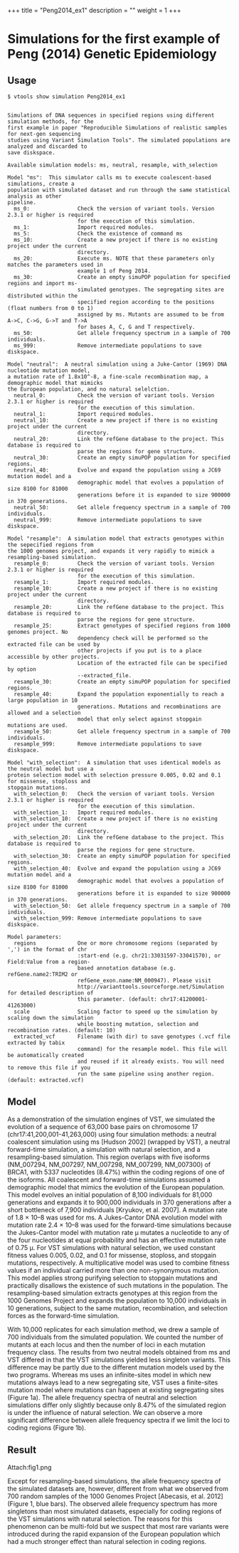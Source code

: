 
+++
title = "Peng2014_ex1"
description = ""
weight = 1
+++








# Simulations for the first example of Peng (2014) Genetic Epidemiology




## Usage

    $ vtools show simulation Peng2014_ex1
    

    Simulations of DNA sequences in specified regions using different simulation methods, for the
    first example in paper "Reproducible Simulations of realistic samples for next-gen sequencing
    studies using Variant Simulation Tools". The simulated populations are analyzed and discarded to
    save diskspace.
    
    Available simulation models: ms, neutral, resample, with_selection
    
    Model "ms":  This simulator calls ms to execute coalescent-based simulations, create a
    population with simulated dataset and run through the same statistical analysis as other
    pipeline.
      ms_0:               Check the version of variant tools. Version 2.3.1 or higher is required
                          for the execution of this simulation.
      ms_1:               Import required modules.
      ms_5:               Check the existence of command ms
      ms_10:              Create a new project if there is no existing project under the current
                          directory.
      ms_20:              Execute ms. NOTE that these parameters only matches the parameters used in
                          example 1 of Peng 2014.
      ms_30:              Create an empty simuPOP population for specified regions and import ms-
                          simulated genotypes. The segregating sites are distributed within the
                          specified region according to the positions (float numbers from 0 to 1)
                          assigned by ms. Mutants are assumed to be from A->C, C->G, G->T and T->A
                          for bases A, C, G and T respectively.
      ms_50:              Get allele frequency spectrum in a sample of 700 individuals.
      ms_999:             Remove intermediate populations to save diskspace.
    
    Model "neutral":  A neutral simulation using a Juke-Cantor (1969) DNA nucleotide mutation model,
    a mutation rate of 1.8x10^-8, a fine-scale recombination map, a demographic model that mimicks
    the European population, and no natural selelction.
      neutral_0:          Check the version of variant tools. Version 2.3.1 or higher is required
                          for the execution of this simulation.
      neutral_1:          Import required modules.
      neutral_10:         Create a new project if there is no existing project under the current
                          directory.
      neutral_20:         Link the refGene database to the project. This database is required to
                          parse the regions for gene structure.
      neutral_30:         Create an empty simuPOP population for specified regions.
      neutral_40:         Evolve and expand the population using a JC69 mutation model and a
                          demographic model that evolves a population of size 8100 for 81000
                          generations before it is expanded to size 900000 in 370 generations.
      neutral_50:         Get allele frequency spectrum in a sample of 700 individuals.
      neutral_999:        Remove intermediate populations to save diskspace.
    
    Model "resample":  A simulation model that extracts genotypes within the sepecified regions from
    the 1000 genomes project, and expands it very rapidly to mimick a resampling-based simulation.
      resample_0:         Check the version of variant tools. Version 2.3.1 or higher is required
                          for the execution of this simulation.
      resample_1:         Import required modules.
      resample_10:        Create a new project if there is no existing project under the current
                          directory.
      resample_20:        Link the refGene database to the project. This database is required to
                          parse the regions for gene structure.
      resample_25:        Extract genotypes of specified regions from 1000 genomes project. No
                          dependency check will be performed so the extracted file can be used by
                          other projects if you put is to a place accessible by other projects.
                          Location of the extracted file can be specified by option
                          --extracted_file.
      resample_30:        Create an empty simuPOP population for specified regions.
      resample_40:        Expand the population exponentially to reach a large population in 10
                          generations. Mutations and recombinations are allowed and a selection
                          model that only select against stopgain mutations are used.
      resample_50:        Get allele frequency spectrum in a sample of 700 individuals.
      resample_999:       Remove intermediate populations to save diskspace.
    
    Model "with_selection":  A simulation that uses identical models as the neutral model but use a
    protein selection model with selection pressure 0.005, 0.02 and 0.1 for missense, stoploss and
    stopgain mutations.
      with_selection_0:   Check the version of variant tools. Version 2.3.1 or higher is required
                          for the execution of this simulation.
      with_selection_1:   Import required modules.
      with_selection_10:  Create a new project if there is no existing project under the current
                          directory.
      with_selection_20:  Link the refGene database to the project. This database is required to
                          parse the regions for gene structure.
      with_selection_30:  Create an empty simuPOP population for specified regions.
      with_selection_40:  Evolve and expand the population using a JC69 mutation model and a
                          demographic model that evolves a population of size 8100 for 81000
                          generations before it is expanded to size 900000 in 370 generations.
      with_selection_50:  Get allele frequency spectrum in a sample of 700 individuals.
      with_selection_999: Remove intermediate populations to save diskspace.
    
    Model parameters:
      regions             One or more chromosome regions (separated by ',') in the format of chr
                          :start-end (e.g. chr21:33031597-33041570), or Field:Value from a region-
                          based annotation database (e.g. refGene.name2:TRIM2 or
                          refGene_exon.name:NM_000947). Please visit
                          http://varianttools.sourceforge.net/Simulation for detailed description of
                          this parameter. (default: chr17:41200001-41263000)
      scale               Scaling factor to speed up the simulation by scaling down the simulation
                          while boosting mutation, selection and recombination rates. (default: 10)
      extracted_vcf       Filename (with dir) to save genotypes (.vcf file extracted by tabix
                          command) for the resample model. This file will be automatically created
                          and reused if it already exists. You will need to remove this file if you
                          run the same pipeline using another region. (default: extracted.vcf)
    



## Model

As a demonstration of the simulation engines of VST, we simulated the evolution of a sequence of 63,000 base pairs on chromosome 17 (chr17:41,200,001-41,263,000) using four simulation methods: a neutral coalescent simulation using ms \[Hudson 2002\] (wrapped by VST), a neutral forward-time simulation, a simulation with natural selection, and a resampling-based simulation. This region overlaps with five isoforms (NM\_007294, NM\_007297, NM\_007298, NM\_007299, NM_007300) of BRCA1, with 5337 nucleotides (8.47%) within the coding regions of one of the isoforms. All coalescent and forward-time simulations assumed a demographic model that mimics the evolution of the European population. This model evolves an initial population of 8,100 individuals for 81,000 generations and expands it to 900,000 individuals in 370 generations after a short bottleneck of 7,900 individuals [Kryukov, et al. 2007]. A mutation rate of 1.8 × 10–8 was used for ms. A Jukes-Cantor DNA evolution model with mutation rate 2.4 × 10–8 was used for the forward-time simulations because the Jukes-Cantor model with mutation rate μ mutates a nucleotide to any of the four nucleotides at equal probability and has an effective mutation rate of 0.75 μ. For VST simulations with natural selection, we used constant fitness values 0.005, 0.02, and 0.1 for missense, stoploss, and stopgain mutations, respectively. A multiplicative model was used to combine fitness values if an individual carried more than one non-synonymous mutation. This model applies strong purifying selection to stopgain mutations and practically disallows the existence of such mutations in the population. The resampling-based simulation extracts genotypes at this region from the 1000 Genomes Project and expands the population to 10,000 individuals in 10 generations, subject to the same mutation, recombination, and selection forces as the forward-time simulation. 

With 10,000 replicates for each simulation method, we drew a sample of 700 individuals from the simulated population. We counted the number of mutants at each locus and then the number of loci in each mutation frequency class. The results from two neutral models obtained from ms and VST differed in that the VST simulations yielded less singleton variants. This difference may be partly due to the different mutation models used by the two programs. Whereas ms uses an infinite-sites model in which new mutations always lead to a new segregating site, VST uses a finite-sites mutation model where mutations can happen at existing segregating sites (Figure 1a). The allele frequency spectra of neutral and selection simulations differ only slightly because only 8.47% of the simulated region is under the influence of natural selection. We can observe a more significant difference between allele frequency spectra if we limit the loci to coding regions (Figure 1b). 



## Result

Attach:fig1.png 

Except for resampling-based simulations, the allele frequency spectra of the simulated datasets are, however, different from what we observed from 700 random samples of the 1000 Genomes Project \[Abecasis, et al. 2012\] (Figure 1, blue bars). The observed allele frequency spectrum has more singletons than most simulated datasets, especially for coding regions of the VST simulations with natural selection. The reasons for this phenomenon can be multi-fold but we suspect that most rare variants were introduced during the rapid expansion of the European population which had a much stronger effect than natural selection in coding regions.
